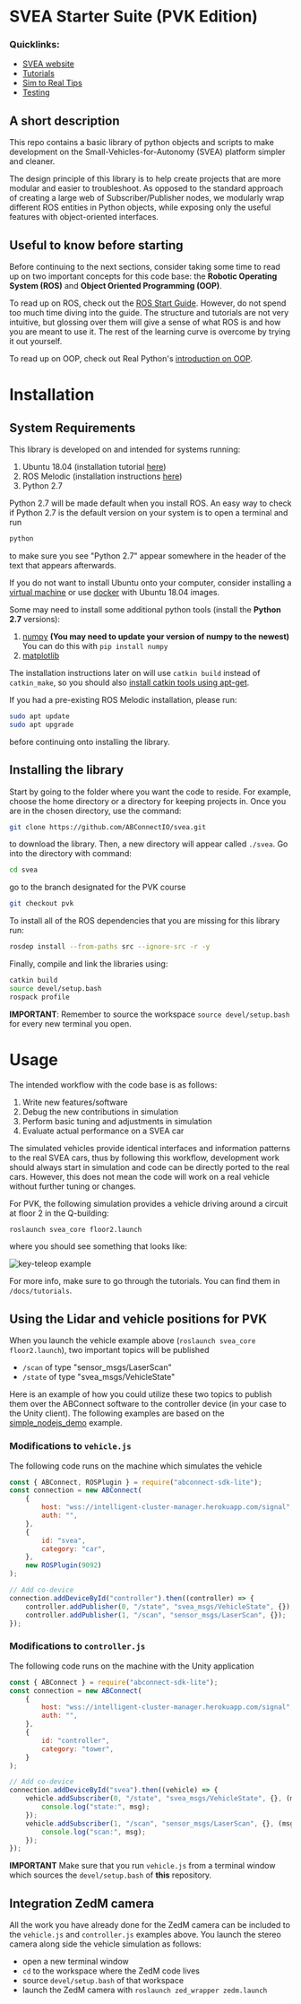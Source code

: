 # SVEA Starter Suite (PVK Edition)

### Quicklinks:

-   [SVEA website](https://svea.eecs.kth.se)
-   [Tutorials](https://github.com/KTH-SML/svea/tree/main/docs/tutorials)
-   [Sim to Real Tips](https://github.com/KTH-SML/svea#going-from-simulation-to-real)
-   [Testing](https://github.com/KTH-SML/svea#testing)

## A short description

This repo contains a basic library of python objects and scripts to make
development on the Small-Vehicles-for-Autonomy (SVEA) platform simpler
and cleaner.

The design principle of this library is to help create projects that are
more modular and easier to troubleshoot. As opposed to the standard
approach of creating a large web of Subscriber/Publisher nodes, we modularly
wrap different ROS entities in Python objects, while exposing only the useful
features with object-oriented interfaces.

## Useful to know before starting

Before continuing to the next sections, consider taking some time to read up on
two important concepts for this code base: the **Robotic Operating System (ROS)**
and **Object Oriented Programming (OOP)**.

To read up on ROS, check out the
[ROS Start Guide](http://wiki.ros.org/ROS/StartGuide). However, do not spend
too much time diving into the guide. The structure and tutorials are not very
intuitive, but glossing over them will give a sense of what ROS is and how you
are meant to use it. The rest of the learning curve is overcome by trying it out
yourself.

To read up on OOP, check out Real Python's
[introduction on OOP](https://realpython.com/python3-object-oriented-programming/).

# Installation

## System Requirements

This library is developed on and intended for systems running:

1. Ubuntu 18.04 (installation tutorial [here](https://ubuntu.com/tutorials/tutorial-install-ubuntu-desktop#1-overview))
2. ROS Melodic (installation instructions [here](http://wiki.ros.org/melodic/Installation/Ubuntu))
3. Python 2.7

Python 2.7 will be made default when you install ROS. An easy way to check if
Python 2.7 is the default version on your system is to open a terminal and run

```bash
python
```

to make sure you see "Python 2.7" appear somewhere in the header of the text
that appears afterwards.

If you do not want to install Ubuntu onto your computer, consider installing a
[virtual machine](https://www.osboxes.org/ubuntu/) or use
[docker](https://docs.docker.com/install/) with Ubuntu 18.04 images.

Some may need to install some additional python tools (install the **Python 2.7**
versions):

1. [numpy](https://scipy.org/install.html) **(You may need to update your version of numpy to the newest)** You can do this with `pip install numpy`
2. [matplotlib](https://matplotlib.org/users/installing.html)

The installation instructions later on will use `catkin build` instead of
`catkin_make`, so you should also [install catkin tools using apt-get](https://catkin-tools.readthedocs.io/en/latest/installing.html#installing-on-ubuntu-with-apt-get).

If you had a pre-existing ROS Melodic installation, please run:

```bash
sudo apt update
sudo apt upgrade
```

before continuing onto installing the library.

## Installing the library

Start by going to the folder where you want the code to reside.
For example, choose the home directory or a directory for keeping projects in.
Once you are in the chosen directory, use the command:

```bash
git clone https://github.com/ABConnectIO/svea.git
```

to download the library. Then, a new directory will appear called
`./svea`. Go into the directory with command:

```bash
cd svea
```

go to the branch designated for the PVK course

```bash
git checkout pvk
```

To install all of the ROS dependencies that you are missing for this library run:

```bash
rosdep install --from-paths src --ignore-src -r -y
```

Finally, compile and link the libraries using:

```bash
catkin build
source devel/setup.bash
rospack profile
```

**IMPORTANT**: Remember to source the workspace `source devel/setup.bash` for every new terminal you open.

# Usage

The intended workflow with the code base is as follows:

1. Write new features/software
2. Debug the new contributions in simulation
3. Perform basic tuning and adjustments in simulation
4. Evaluate actual performance on a SVEA car

The simulated vehicles provide identical interfaces and information patterns
to the real SVEA cars, thus by following this workflow, development work
should always start in simulation and code can be directly ported to the real
cars. However, this does not mean the code will work on a
real vehicle without further tuning or changes.

For PVK, the following simulation provides a vehicle driving around a circuit at floor 2 in the Q-building:

```bash
roslaunch svea_core floor2.launch
```

where you should see something that looks like:

![key-teleop example](./media/floor2_rviz.png)

For more info, make sure to go through the tutorials. You can find them in `/docs/tutorials`.

## Using the Lidar and vehicle positions for PVK

When you launch the vehicle example above (`roslaunch svea_core floor2.launch`), two important topics will be published

-   `/scan` of type "sensor_msgs/LaserScan"
-   `/state` of type "svea_msgs/VehicleState"

Here is an example of how you could utilize these two topics to publish them over the ABConnect software to the controller device (in your case to the Unity client). The following examples are based on the [simple_nodejs_demo](https://github.com/ABConnectIO/simple_nodejs_demo) example.

### Modifications to `vehicle.js`

The following code runs on the machine which simulates the vehicle

```javascript
const { ABConnect, ROSPlugin } = require("abconnect-sdk-lite");
const connection = new ABConnect(
    {
        host: "wss://intelligent-cluster-manager.herokuapp.com/signal",
        auth: "",
    },
    {
        id: "svea",
        category: "car",
    },
    new ROSPlugin(9092)
);

// Add co-device
connection.addDeviceById("controller").then((controller) => {
    controller.addPublisher(0, "/state", "svea_msgs/VehicleState", {});
    controller.addPublisher(1, "/scan", "sensor_msgs/LaserScan", {});
});
```

### Modifications to `controller.js`

The following code runs on the machine with the Unity application

```javascript
const { ABConnect } = require("abconnect-sdk-lite");
const connection = new ABConnect(
    {
        host: "wss://intelligent-cluster-manager.herokuapp.com/signal",
        auth: "",
    },
    {
        id: "controller",
        category: "tower",
    }
);

// Add co-device
connection.addDeviceById("svea").then((vehicle) => {
    vehicle.addSubscriber(0, "/state", "svea_msgs/VehicleState", {}, (msg) => {
        console.log("state:", msg);
    });
    vehicle.addSubscriber(1, "/scan", "sensor_msgs/LaserScan", {}, (msg) => {
        console.log("scan:", msg);
    });
});
```

**IMPORTANT** Make sure that you run `vehicle.js` from a terminal window which sources the `devel/setup.bash` of **this** repository.

## Integration ZedM camera

All the work you have already done for the ZedM camera can be included to the `vehicle.js` and `controller.js` examples above. You launch the stereo camera along side the vehicle simulation as follows:

-   open a new terminal window
-   `cd` to the workspace where the ZedM code lives
-   source `devel/setup.bash` of that workspace
-   launch the ZedM camera with `roslaunch zed_wrapper zedm.launch`
